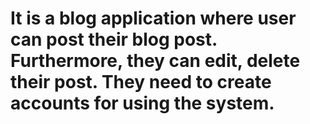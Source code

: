# It is a blog application where user can post their blog post. Furthermore, they can edit, delete their post. They need to create accounts for using the system. 
